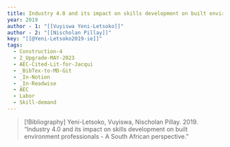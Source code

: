 ```yaml
---
title: Industry 4.0 and its impact on skills development on built environment professionals -  A South African perspective
year: 2019
author - 1: "[[Vuyiswa Yeni-Letsoko]]"
author - 2: "[[Nischolan Pillay]]"
key: "[[@Yeni-Letsoko2019-ie]]"
tags:
  - Construction-4
  - 2_Upgrade-MAY-2023
  - AEC-Cited-Lit-for-Jacqui
  - _BibTex-to-MD-Git
  - _In-Notion
  - _In-Readwise
  - AEC
  - Labor
  - Skill-demand
---
```


> [!Bibliography]
> Yeni-Letsoko, Vuyiswa, Nischolan Pillay. 2019. “Industry 4.0 and its impact on skills development on built environment professionals -  A South African perspective.”